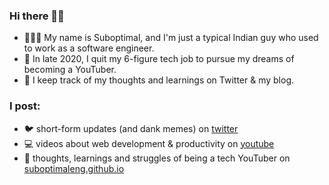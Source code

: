 ### Hi there 👋🏾
- 🤷🏾‍♂️ My name is Suboptimal, and I'm just a typical Indian guy who used to work as a software engineer.
- 💫 In late 2020, I quit my 6-figure tech job to pursue my dreams of becoming a YouTuber.
- 🧠 I keep track of my thoughts and learnings on Twitter & my blog.

### I post:
- 🐦 short-form updates (and dank memes) on [twitter](https://twitter.com/SuboptimalEng)
- 💻 videos about web development & productivity on [youtube](https://youtube.com/SuboptimalEng)
- 📖 thoughts, learnings and struggles of being a tech YouTuber on [suboptimaleng.github.io](https://suboptimaleng.github.io)

<!--
**SuboptimalEng/SuboptimalEng** is a ✨ _special_ ✨ repository because its `README.md` (this file) appears on your GitHub profile.

Here are some ideas to get you started:

- 🔭 I’m currently working on ...
- 🌱 I’m currently learning ...
- 👯 I’m looking to collaborate on ...
- 🤔 I’m looking for help with ...
- 💬 Ask me about ...
- 📫 How to reach me: ...
- 😄 Pronouns: ...
- ⚡ Fun fact: ...
-->
